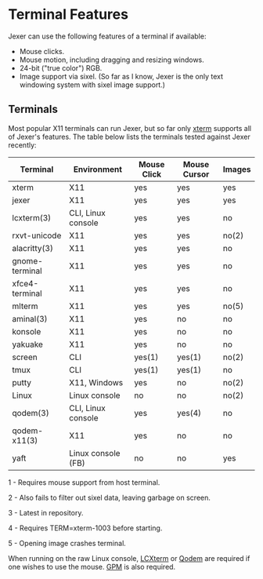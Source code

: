 Terminal Features
=================

Jexer can use the following features of a terminal if available:

* Mouse clicks.
* Mouse motion, including dragging and resizing windows.
* 24-bit ("true color") RGB.
* Image support via sixel.  (So far as I know, Jexer is the only text windowing system with sixel image support.)

Terminals
---------

Most popular X11 terminals can run Jexer, but so far only [xterm](https://invisible-island.net/xterm/) supports all of Jexer's features.  The table below lists the terminals tested against Jexer recently:

| Terminal       | Environment        | Mouse Click | Mouse Cursor | Images |
| -------------- | ------------------ | ----------- | ------------ | ------ |
| xterm          | X11                | yes         | yes          | yes    |
| jexer          | X11                | yes         | yes          | yes    |
| lcxterm(3)     | CLI, Linux console | yes         | yes          | no     |
| rxvt-unicode   | X11                | yes         | yes          | no(2)  |
| alacritty(3)   | X11                | yes         | yes          | no     |
| gnome-terminal | X11                | yes         | yes          | no     |
| xfce4-terminal | X11                | yes         | yes          | no     |
| mlterm         | X11                | yes         | yes          | no(5)  |
| aminal(3)      | X11                | yes         | no           | no     |
| konsole        | X11                | yes         | no           | no     |
| yakuake        | X11                | yes         | no           | no     |
| screen         | CLI                | yes(1)      | yes(1)       | no(2)  |
| tmux           | CLI                | yes(1)      | yes(1)       | no     |
| putty          | X11, Windows       | yes         | no           | no(2)  |
| Linux          | Linux console      | no          | no           | no(2)  |
| qodem(3)       | CLI, Linux console | yes         | yes(4)       | no     |
| qodem-x11(3)   | X11                | yes         | no           | no     |
| yaft           | Linux console (FB) | no          | no           | yes    |

1 - Requires mouse support from host terminal.

2 - Also fails to filter out sixel data, leaving garbage on screen.

3 - Latest in repository.

4 - Requires TERM=xterm-1003 before starting.

5 - Opening image crashes terminal.

When running on the raw Linux console, [LCXterm](https://gitlab.com/klamonte/lcxterm) or [Qodem](http://qodem.sourceforge.net) are required if one wishes to use the mouse.  [GPM](https://github.com/telmich/gpm) is also required.
